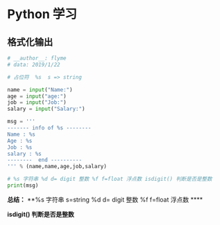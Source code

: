 # Python 学习

## 格式化输出

```python
# __author__: flyme
# data: 2019/1/22

# 占位符  %s  s => string

name = input("Name:")
age = input("age:")
job = input("Job:")
salary = input("Salary:")

msg = '''
------- info of %s --------
Name : %s
Age : %s
Job : %s
salary : %s
--------  end ----------
''' % (name,name,age,job,salary)

# %s 字符串 %d d= digit 整数 %f f=float 浮点数 isdigit() 判断是否是整数
print(msg)

```

**总结：** **%s 字符串 s=string %d d= digit 整数 %f f=float 浮点数 ****

**isdigit() 判断是否是整数**




